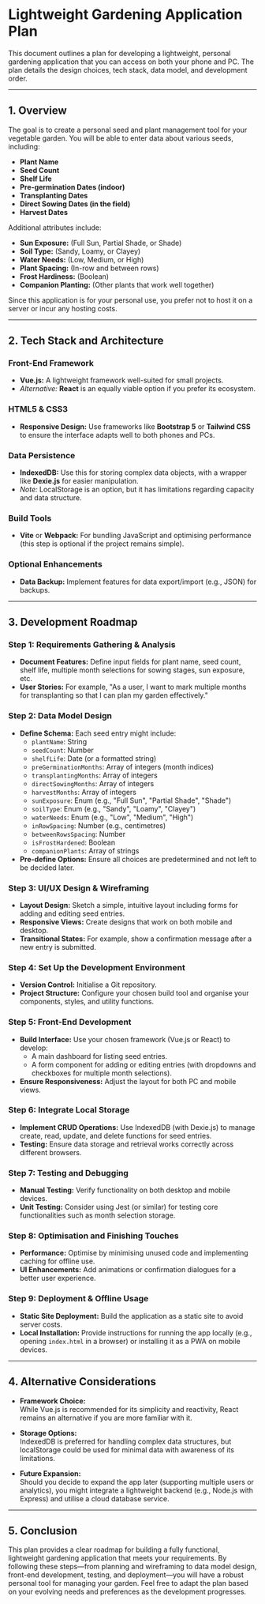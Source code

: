 # Lightweight Gardening Application Plan

This document outlines a plan for developing a lightweight, personal gardening application that you can access on both your phone and PC. The plan details the design choices, tech stack, data model, and development order.

---

## 1. Overview

The goal is to create a personal seed and plant management tool for your vegetable garden. You will be able to enter data about various seeds, including:

- **Plant Name**
- **Seed Count**
- **Shelf Life**
- **Pre-germination Dates (indoor)**
- **Transplanting Dates**
- **Direct Sowing Dates (in the field)**
- **Harvest Dates**

Additional attributes include:

- **Sun Exposure:** (Full Sun, Partial Shade, or Shade)
- **Soil Type:** (Sandy, Loamy, or Clayey)
- **Water Needs:** (Low, Medium, or High)
- **Plant Spacing:** (In-row and between rows)
- **Frost Hardiness:** (Boolean)
- **Companion Planting:** (Other plants that work well together)

Since this application is for your personal use, you prefer not to host it on a server or incur any hosting costs.

---

## 2. Tech Stack and Architecture

### Front-End Framework
- **Vue.js:** A lightweight framework well-suited for small projects.
- *Alternative:* **React** is an equally viable option if you prefer its ecosystem.

### HTML5 & CSS3
- **Responsive Design:** Use frameworks like **Bootstrap 5** or **Tailwind CSS** to ensure the interface adapts well to both phones and PCs.

### Data Persistence
- **IndexedDB:** Use this for storing complex data objects, with a wrapper like **Dexie.js** for easier manipulation.
- *Note:* LocalStorage is an option, but it has limitations regarding capacity and data structure.

### Build Tools
- **Vite** or **Webpack:** For bundling JavaScript and optimising performance (this step is optional if the project remains simple).

### Optional Enhancements
- **Data Backup:** Implement features for data export/import (e.g., JSON) for backups.

---

## 3. Development Roadmap

### Step 1: Requirements Gathering & Analysis
- **Document Features:** Define input fields for plant name, seed count, shelf life, multiple month selections for sowing stages, sun exposure, etc.
- **User Stories:** For example, "As a user, I want to mark multiple months for transplanting so that I can plan my garden effectively."

### Step 2: Data Model Design
- **Define Schema:** Each seed entry might include:
  - `plantName`: String
  - `seedCount`: Number
  - `shelfLife`: Date (or a formatted string)
  - `preGerminationMonths`: Array of integers (month indices)
  - `transplantingMonths`: Array of integers
  - `directSowingMonths`: Array of integers
  - `harvestMonths`: Array of integers
  - `sunExposure`: Enum (e.g., "Full Sun", "Partial Shade", "Shade")
  - `soilType`: Enum (e.g., "Sandy", "Loamy", "Clayey")
  - `waterNeeds`: Enum (e.g., "Low", "Medium", "High")
  - `inRowSpacing`: Number (e.g., centimetres)
  - `betweenRowsSpacing`: Number
  - `isFrostHardened`: Boolean
  - `companionPlants`: Array of strings
- **Pre-define Options:** Ensure all choices are predetermined and not left to be decided later.

### Step 3: UI/UX Design & Wireframing
- **Layout Design:** Sketch a simple, intuitive layout including forms for adding and editing seed entries.
- **Responsive Views:** Create designs that work on both mobile and desktop.
- **Transitional States:** For example, show a confirmation message after a new entry is submitted.

### Step 4: Set Up the Development Environment
- **Version Control:** Initialise a Git repository.
- **Project Structure:** Configure your chosen build tool and organise your components, styles, and utility functions.

### Step 5: Front-End Development
- **Build Interface:** Use your chosen framework (Vue.js or React) to develop:
  - A main dashboard for listing seed entries.
  - A form component for adding or editing entries (with dropdowns and checkboxes for multiple month selections).
- **Ensure Responsiveness:** Adjust the layout for both PC and mobile views.

### Step 6: Integrate Local Storage
- **Implement CRUD Operations:** Use IndexedDB (with Dexie.js) to manage create, read, update, and delete functions for seed entries.
- **Testing:** Ensure data storage and retrieval works correctly across different browsers.

### Step 7: Testing and Debugging
- **Manual Testing:** Verify functionality on both desktop and mobile devices.
- **Unit Testing:** Consider using Jest (or similar) for testing core functionalities such as month selection storage.

### Step 8: Optimisation and Finishing Touches
- **Performance:** Optimise by minimising unused code and implementing caching for offline use.
- **UI Enhancements:** Add animations or confirmation dialogues for a better user experience.

### Step 9: Deployment & Offline Usage
- **Static Site Deployment:** Build the application as a static site to avoid server costs.
- **Local Installation:** Provide instructions for running the app locally (e.g., opening `index.html` in a browser) or installing it as a PWA on mobile devices.

---

## 4. Alternative Considerations

- **Framework Choice:**  
  While Vue.js is recommended for its simplicity and reactivity, React remains an alternative if you are more familiar with it.

- **Storage Options:**  
  IndexedDB is preferred for handling complex data structures, but localStorage could be used for minimal data with awareness of its limitations.

- **Future Expansion:**  
  Should you decide to expand the app later (supporting multiple users or analytics), you might integrate a lightweight backend (e.g., Node.js with Express) and utilise a cloud database service.

---

## 5. Conclusion

This plan provides a clear roadmap for building a fully functional, lightweight gardening application that meets your requirements. By following these steps—from planning and wireframing to data model design, front-end development, testing, and deployment—you will have a robust personal tool for managing your garden. Feel free to adapt the plan based on your evolving needs and preferences as the development progresses.
